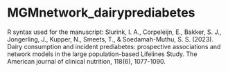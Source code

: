 # MGMnetwork_dairyprediabetes
R syntax used for the manuscript: Slurink, I. A., Corpeleijn, E., Bakker, S. J., Jongerling, J., Kupper, N., Smeets, T., &amp; Soedamah-Muthu, S. S. (2023). Dairy consumption and incident prediabetes: prospective associations and network models in the large population-based Lifelines Study. The American journal of clinical nutrition, 118(6), 1077-1090.
